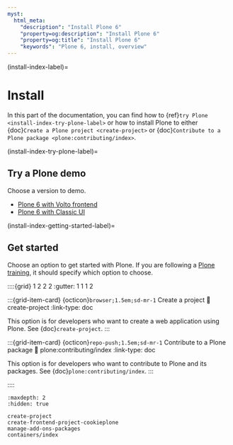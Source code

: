 ```yaml
---
myst:
  html_meta:
    "description": "Install Plone 6"
    "property=og:description": "Install Plone 6"
    "property=og:title": "Install Plone 6"
    "keywords": "Plone 6, install, overview"
---
```


(install-index-label)=

# Install

In this part of the documentation, you can find how to {ref}`try Plone <install-index-try-plone-label>` or how to install Plone to either {doc}`Create a Plone project <create-project>` or {doc}`Contribute to a Plone package <plone:contributing/index>`.


(install-index-try-plone-label)=

## Try a Plone demo

Choose a version to demo.

-   [Plone 6 with Volto frontend](https://demo.plone.org/)
-   [Plone 6 with Classic UI](https://classic.demo.plone.org/login?came_from=/en)


(install-index-getting-started-label)=

## Get started

Choose an option to get started with Plone.
If you are following a [Plone training](https://training.plone.org/), it should specify which option to choose.

::::{grid} 1 2 2 2
:gutter: 1 1 1 2

:::{grid-item-card} {octicon}`browser;1.5em;sd-mr-1` Create a project
:link: create-project
:link-type: doc

This option is for developers who want to create a web application using Plone.
See {doc}`create-project`.
:::

:::{grid-item-card} {octicon}`repo-push;1.5em;sd-mr-1` Contribute to a Plone package
:link: plone:contributing/index
:link-type: doc

This option is for developers who want to contribute to Plone and its packages.
See {doc}`plone:contributing/index`.
:::

::::


```{toctree}
:maxdepth: 2
:hidden: true

create-project
create-frontend-project-cookieplone
manage-add-ons-packages
containers/index
```
